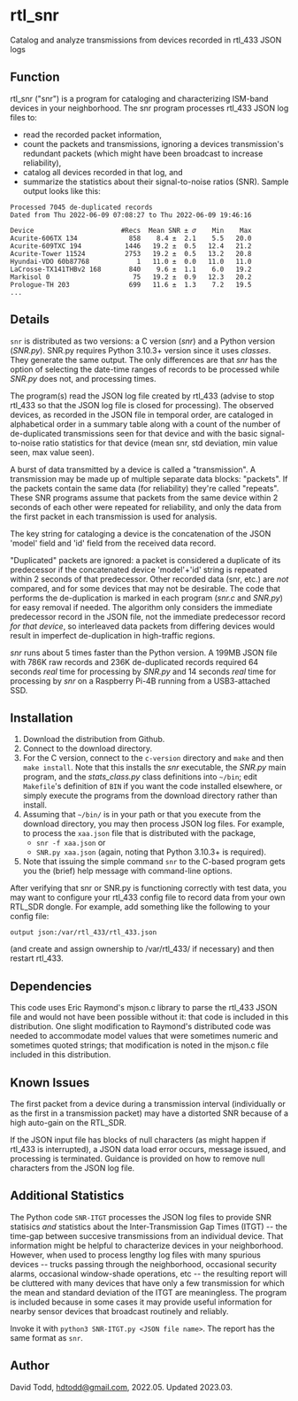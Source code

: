 # rtl_snr
Catalog and analyze transmissions from devices recorded in rtl_433 JSON logs

## Function
rtl_snr ("snr") is a program for cataloging and characterizing ISM-band devices in your neighborhood.  The snr program processes rtl_433 JSON log files to:

* read the recorded packet information,
* count the packets and transmissions, ignoring a devices transmission's redundant packets (which might have been broadcast to increase reliability),
* catalog all devices recorded in that log, and
* summarize the statistics about their signal-to-noise ratios (SNR).  Sample output looks like this:
```
Processed 7045 de-duplicated records
Dated from Thu 2022-06-09 07:08:27 to Thu 2022-06-09 19:46:16

Device                      #Recs  Mean SNR ± 𝜎    Min    Max
Acurite-606TX 134             858    8.4 ±  2.1    5.5   20.0
Acurite-609TXC 194           1446   19.2 ±  0.5   12.4   21.2
Acurite-Tower 11524          2753   19.2 ±  0.5   13.2   20.8
Hyundai-VDO 60b87768            1   11.0 ±  0.0   11.0   11.0
LaCrosse-TX141THBv2 168       840    9.6 ±  1.1    6.0   19.2
Markisol 0                     75   19.2 ±  0.9   12.3   20.2
Prologue-TH 203               699   11.6 ±  1.3    7.2   19.5
...
```

## Details

`snr` is distributed as two versions: a C version (*snr*) and a Python version (*SNR.py*).  SNR.py requires Python 3.10.3+ version since it uses *classes*.
They generate the same output.  The only differences are that *snr* has the option of selecting the date-time ranges of records to be processed while *SNR.py* does not, and processing times.

The program(s) read the JSON log file created by rtl_433 (advise to stop rtl_433 so that the JSON log file is closed for processing). The observed devices, as recorded in the JSON file in temporal order, are cataloged in alphabetical order in a summary table along with a count of the number of de-duplicated transmissions seen for that device and with the basic signal-to-noise ratio statistics for that device (mean snr, std deviation, min value seen, max value seen). 

A burst of data transmitted by a device is called a "transmission".  A transmission may be made up of multiple separate data blocks: "packets". If the packets contain the same data (for reliability) they're called "repeats".  These SNR programs assume that packets from the same device within 2 seconds of each other were repeated for reliability, and only the data from the first packet in each transmission is used for analysis.

The key string for cataloging a device is the concatenation of the JSON 'model' field and 'id' field from the received data record.

"Duplicated" packets are ignored: a packet is considered a duplicate of its predecessor if the concatenated device 'model'+'id' string is repeated within 2 seconds of that predecessor.  Other recorded data (snr, etc.) are *not* compared, and for some devices that may not be desirable.  The code that performs the de-duplication is marked in each program (*snr.c* and *SNR.py*) for easy removal if needed.  The algorithm only considers the immediate predecessor record in the JSON file, not the immediate predecessor record *for that device*, so interleaved data packets from differing devices would result in imperfect de-duplication in high-traffic regions. 

*snr* runs about 5 times faster than the Python version.  A 199MB JSON file with 786K raw records and 236K de-duplicated records required 64 seconds *real* time for processing by *SNR.py* and 14 seconds *real* time for processing by *snr* on a Raspberry Pi-4B running from a USB3-attached SSD.

## Installation
1. Download the distribution from Github.  
2. Connect to the download directory.
3. For the C version, connect to the `c-version` directory and `make` and then `make install`.  Note that this installs the *snr* executable, the *SNR.py* main program, and the *stats_class.py* class definitions into `~/bin`; edit `Makefile`'s definition of `BIN` if you want the code installed elsewhere, or simply execute the programs from the download directory rather than install.
5. Assuming that `~/bin/` is in your path or that you execute from the download directory, you may then process JSON log files.  For example, to process the `xaa.json` file that is distributed with the package, 
   - `snr -f xaa.json`
   or
   - `SNR.py xaa.json` (again, noting that Python 3.10.3+ is required).
6.  Note that issuing the simple command `snr` to the C-based program gets you the (brief) help message with command-line options.

After verifying that snr or SNR.py is functioning correctly with test data, you may want to configure your rtl_433 config file to record data from your own RTL_SDR dongle.  For example, add something like the following to your config file:
```
output json:/var/rtl_433/rtl_433.json
```
(and create and assign ownership to /var/rtl_433/ if necessary) and then restart rtl_433.

## Dependencies
This code uses Eric Raymond's mjson.c library to parse the rtl_433 JSON file and would not have been possible without it: that code is included in this distribution.  One slight modification to Raymond's distributed code was needed to accommodate model values that were sometimes numeric and sometimes quoted strings; that modification is noted in the mjson.c file included in this distribution.

## Known Issues
The first packet from a device during a transmission interval (individually or as the first in a transmission packet) may have a distorted SNR because of a high auto-gain on the RTL_SDR.

If the JSON input file has blocks of null characters (as might happen if rtl_433 is interrupted), a JSON data load error occurs, message issued, and processing is terminated.  Guidance is provided on how to remove null characters from the JSON log file.

## Additional Statistics
The Python code `SNR-ITGT` processes the JSON log files to provide SNR statisics _and_ statistics about the Inter-Transmission Gap Times (ITGT) -- the time-gap between succesive transmissions from an individual device.  That information might be helpful to characterize devices in your neighborhood.  However, when used to process lengthy log files with many spurious devices -- trucks passing through the neighborhood, occasional security alarms, occasional window-shade operations, etc -- the resulting report will be cluttered with many devices that have only a few transmission for which the mean and standard deviation of the ITGT are meaningless.  The program is included because in some cases it may provide useful information for nearby sensor devices that broadcast routinely and reliably.

Invoke it with `python3 SNR-ITGT.py <JSON file name>`.  The report has the same format as `snr`.

## Author
David Todd, hdtodd@gmail.com, 2022.05.  Updated 2023.03.





